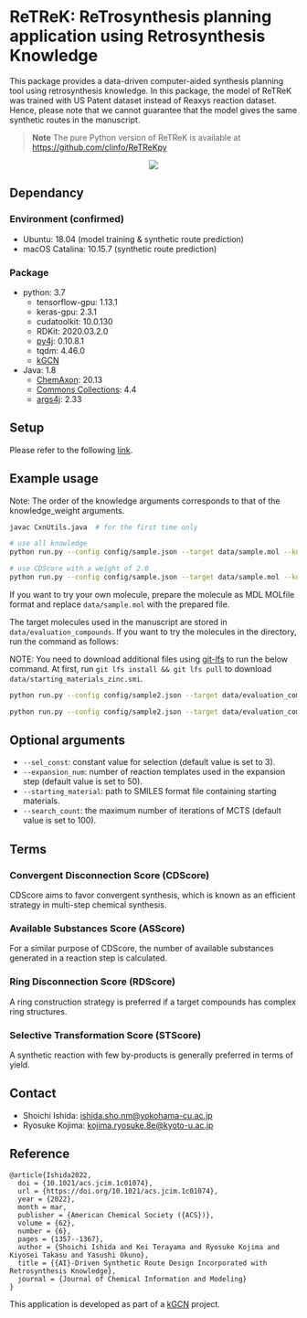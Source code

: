 # ReTReK: ReTrosynthesis planning application using Retrosynthesis Knowledge
This package provides a data-driven computer-aided synthesis planning tool using retrosynthesis knowledge. 
In this package, the model of ReTReK was trained with US Patent dataset instead of Reaxys reaction dataset. 
Hence, please note that we cannot guarantee that the model gives the same synthetic routes in the manuscript. 

> **Note**
> The pure Python version of ReTReK is available at https://github.com/clinfo/ReTReKpy

<div align="center">
  <img src="./images/ReTReK_summary.jpg">
</div>

## Dependancy
### Environment (confirmed)
- Ubuntu: 18.04 (model training & synthetic route prediction)
- macOS Catalina: 10.15.7 (synthetic route prediction)

### Package
- python: 3.7
    - tensorflow-gpu: 1.13.1
    - keras-gpu: 2.3.1
    - cudatoolkit: 10.0.130
    - RDKit: 2020.03.2.0
    - [py4j](https://www.py4j.org/): 0.10.8.1
    - tqdm: 4.46.0
    - [kGCN](https://github.com/clinfo/kGCN)
- Java: 1.8
    - [ChemAxon](https://docs.chemaxon.com/display/docs/Installing_to_Servers.html): 20.13
    - [Commons Collections](https://commons.apache.org/proper/commons-collections/download_collections.cgi): 4.4
    - [args4j](https://search.maven.org/search?q=g:args4j%20AND%20a:args4j): 2.33

## Setup
Please refer to the following [link](doc/setup.md). 

## Example usage

Note: The order of the knowledge arguments corresponds to that of the knowledge_weight arguments. 
```bash
javac CxnUtils.java  # for the first time only

# use all knowledge
python run.py --config config/sample.json --target data/sample.mol --knowledge cdscore rdscore asscore stscore --knowledge_weights 1.0 1.0 1.0 1.0

# use CDScore with a weight of 2.0
python run.py --config config/sample.json --target data/sample.mol --knowledge cdscore --knowledge_weights 2.0 0.0 0.0 0.0
```
If you want to try your own molecule, prepare the molecule as MDL MOLfile format and replace `data/sample.mol` with the prepared file. 

The target molecules used in the manuscript are stored in `data/evaluation_compounds`. 
If you want to try the molecules in the directory, run the command as follows:

NOTE: You need to download additional files using [git-lfs](https://git-lfs.github.com/) to run the below command. 
At first, run `git lfs install && git lfs pull` to download `data/starting_materials_zinc.smi`.
```bash
python run.py --config config/sample2.json --target data/evaluation_compounds/drug-like-compounds/MtbTMPK_inhibitor.mol --knowledge cdscore --knowledge_weights 5.0 0.0 0.0 0.0 --sel_const 10 --expansion_num 500

python run.py --config config/sample2.json --target data/evaluation_compounds/drug-like-compounds/α7_nicotinic_acetylcholine_receptor_silent_agonist.mol --knowledge cdscore --knowledge_weights 5.0 0.0 0.0 0.0 --sel_const 10 --expansion_num 500
```

## Optional arguments

- `--sel_const`: constant value for selection (default value is set to 3). 
- `--expansion_num`: number of reaction templates used in the expansion step (default value is set to 50). 
- `--starting_material`: path to SMILES format file containing starting materials. 
- `--search_count`: the maximum number of iterations of MCTS (default value is set to 100). 

## Terms
### Convergent Disconnection Score (CDScore)
CDScore aims to favor convergent synthesis, which is known as an efficient strategy in multi-step chemical synthesis. 

### Available Substances Score (ASScore)
For a similar purpose of CDScore, the number of available substances generated in a reaction step is calculated. 

### Ring Disconnection Score (RDScore)
A ring construction strategy is preferred if a target compounds has complex ring structures.

### Selective Transformation Score (STScore)
A synthetic reaction with few by-products is generally preferred in terms of yield.

## Contact

- Shoichi Ishida: ishida.sho.nm@yokohama-cu.ac.jp  
- Ryosuke Kojima: kojima.ryosuke.8e@kyoto-u.ac.jp 

## Reference
```
@article{Ishida2022,
  doi = {10.1021/acs.jcim.1c01074},
  url = {https://doi.org/10.1021/acs.jcim.1c01074},
  year = {2022},
  month = mar,
  publisher = {American Chemical Society ({ACS})},
  volume = {62},
  number = {6},
  pages = {1357--1367},
  author = {Shoichi Ishida and Kei Terayama and Ryosuke Kojima and Kiyosei Takasu and Yasushi Okuno},
  title = {{AI}-Driven Synthetic Route Design Incorporated with Retrosynthesis Knowledge},
  journal = {Journal of Chemical Information and Modeling}
}
```
This application is developed as part of a [kGCN](https://github.com/clinfo/kGCN) project. 

